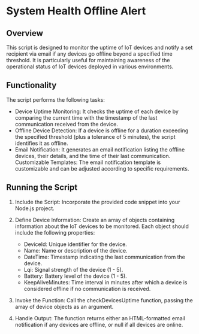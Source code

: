 # System Health Offline Alert

## Overview

This script is designed to monitor the uptime of IoT devices and notify a set recipient via email if any devices go offline beyond a specified time threshold. It is particularly useful for maintaining awareness of the operational status of IoT devices deployed in various environments.

## Functionality

The script performs the following tasks:

- Device Uptime Monitoring: It checks the uptime of each device by comparing the current time with the timestamp of the last communication received from the device.
- Offline Device Detection: If a device is offline for a duration exceeding the specified threshold (plus a tolerance of 5 minutes), the script identifies it as offline.
- Email Notification: It generates an email notification listing the offline devices, their details, and the time of their last communication.
  Customizable Templates: The email notification template is customizable and can be adjusted according to specific requirements.

## Running the Script

1. Include the Script: Incorporate the provided code snippet into your Node.js project.
2. Define Device Information: Create an array of objects containing information about the IoT devices to be monitored. Each object should include the following properties:

   - DeviceId: Unique identifier for the device.
   - Name: Name or description of the device.
   - DateTime: Timestamp indicating the last communication from the device.
   - Lqi: Signal strength of the device (1 - 5).
   - Battery: Battery level of the device (1 - 5).
   - KeepAliveMinutes: Time interval in minutes after which a device is considered offline if no communication is received.

3. Invoke the Function: Call the checkDevicesUptime function, passing the array of device objects as an argument.
4. Handle Output: The function returns either an HTML-formatted email notification if any devices are offline, or null if all devices are online.
